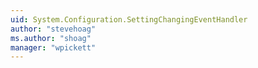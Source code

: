 ```yaml
---
uid: System.Configuration.SettingChangingEventHandler
author: "stevehoag"
ms.author: "shoag"
manager: "wpickett"
---
```

